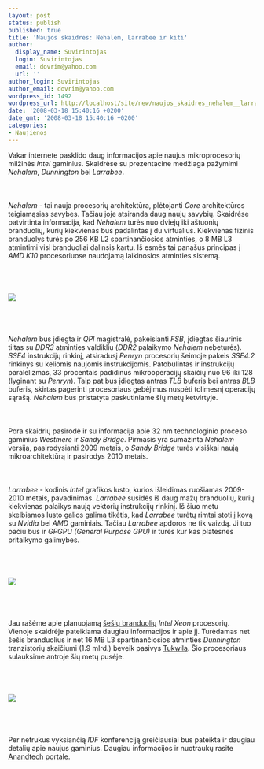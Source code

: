 ```yaml
---
layout: post
status: publish
published: true
title: 'Naujos skaidrės: Nehalem, Larrabee ir kiti'
author:
  display_name: Suvirintojas
  login: Suvirintojas
  email: dovrim@yahoo.com
  url: ''
author_login: Suvirintojas
author_email: dovrim@yahoo.com
wordpress_id: 1492
wordpress_url: http://localhost/site/new/naujos_skaidres_nehalem__larrabee_ir_kiti/
date: '2008-03-18 15:40:16 +0200'
date_gmt: '2008-03-18 15:40:16 +0200'
categories:
- Naujienos
---
```

<p>Vakar internete pasklido daug informacijos apie naujus mikroprocesorių milžinės <i>Intel</i> gaminius. Skaidrėse su prezentacine medžiaga pažymimi <i>Nehalem</i>, <i>Dunnington</i> bei <i>Larrabee</i>.<br />
<br><br />
<br><i>Nehalem</i> - tai nauja procesorių architektūra, plėtojanti <i>Core</i> architektūros teigiamąsias savybes. Tačiau joje atsiranda daug naujų savybių. Skaidrėse patvirtinta informacija, kad <i>Nehalem</i> turės nuo dviejų iki aštuonių branduolių, kurių kiekvienas bus padalintas į du virtualius. Kiekvienas fizinis branduolys turės po 256 KB L2 spartinančiosios atminties, o 8 MB L3 atmintimi visi branduoliai dalinsis kartu. Iš esmės tai panašus principas į <i>AMD K10</i> procesoriuose naudojamą laikinosios atminties sistemą.<br />
<br><br />
<br><br><img src="http://img219.imageshack.us/img219/9825/pict0030lw0.jpg"><br><br />
<br><br />
<br><i>Nehalem</i> bus įdiegta ir <i>QPI</i> magistralė, pakeisianti <i>FSB</i>, įdiegtas šiaurinis tiltas su <i>DDR3</i> atminties valdikliu (<i>DDR2</i> palaikymo <i>Nehalem</i> nebeturės). <i>SSE4</i> instrukcijų rinkinį, atsiradusį <i>Penryn</i> procesorių šeimoje pakeis <i>SSE4.2</i> rinkinys su keliomis naujomis instrukcijomis. Patobulintas ir instrukcijų paralelizmas, 33 procentais padidinus mikrooperacijų skaičių nuo 96 iki 128 (lyginant su <i>Penryn</i>). Taip pat bus įdiegtas antras <i>TLB</i> buferis bei antras <i>BLB</i> buferis, skirtas pagerinti procesoriaus gebėjimus nuspėti tolimesnį operacijų sąrašą. <i>Nehalem</i> bus pristatyta paskutiniame šių metų ketvirtyje.<br />
<br><br />
<br>Pora skaidrių pasirodė ir su informacija apie 32 nm technologinio proceso gaminius <i>Westmere</i> ir <i>Sandy Bridge</i>. Pirmasis yra sumažinta <i>Nehalem</i> versija, pasirodysianti 2009 metais, o <i>Sandy Bridge</i> turės visiškai naują mikroarchitektūrą ir pasirodys 2010 metais.<br />
<br><br />
<br><i>Larrabee</i> - kodinis <i>Intel</i> grafikos lusto, kurios išleidimas ruošiamas 2009-2010 metais, pavadinimas. <i>Larrabee</i> susidės iš daug mažų branduolių, kurių kiekvienas palaikys naują vektorių instrukcijų rinkinį. Iš šiuo metu skelbiamos lusto galios galima tikėtis, kad <i>Larrabee</i> turėtų rimtai stoti į kovą su <i>Nvidia</i> bei <i>AMD</i> gaminiais. Tačiau <i>Larrabee</i> apdoros ne tik vaizdą. Ji tuo pačiu bus ir <i>GPGPU (General Purpose GPU)</i> ir turės kur kas platesnes pritaikymo galimybes.<br />
<br><br />
<br><br><img src="http://img219.imageshack.us/img219/4818/pict0039hu9.jpg"><br><br />
<br><br />
<br>Jau rašėme apie planuojamą <a class="ns" href="http://www.technews.lt/index.php?id=Kas&amp;Id=1137">šešių branduolių</a> <i>Intel Xeon</i> procesorių. Vienoje skaidrėje pateikiama daugiau informacijos ir apie jį. Turėdamas net šešis branduolius ir net 16 MB L3 spartinančiosios atminties <i>Dunnington</i> tranzistorių skaičiumi (1.9 mlrd.) beveik pasivys <a class="ns" href="http://www.technews.lt/index.php?id=Kas&amp;Id=990">Tukwila</a>. Šio procesoriaus sulauksime antroje šių metų pusėje.<br />
<br><br />
<br><br><img src="http://img219.imageshack.us/img219/6817/pict0019ta7.jpg"><br><br />
<br><br />
<br>Per netrukus vyksiančią <i>IDF</i> konferenciją greičiausiai bus pateikta ir daugiau detalių apie naujus gaminius. Daugiau informacijos ir nuotraukų rasite <a class="ns" href="http://www.anandtech.com/cpuchipsets/intel/showdoc.aspx?i=3264&amp;p=1">Anandtech</a> portale.</p>

